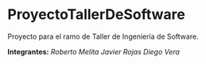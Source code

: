 # ProyectoTallerDeSoftware
Proyecto para el ramo de Taller de Ingeniería de Software.

**Integrantes:**
*Roberto Melita*
*Javier Rojas*
*Diego Vera*
